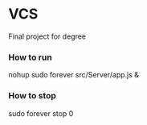 # VCS
Final project for degree

### How to run
nohup sudo forever src/Server/app.js &

### How to stop
sudo forever stop 0
